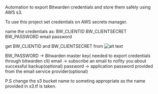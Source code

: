 Automation to export Bitwarden credentials and store them safely using AWS s3.

To use this project set credentials on AWS secrets manager.

name the credentials as:
BW_CLIENTID 
BW_CLIENTSECRET
BW_PASSWORD
email
password

get BW_CLIENTID and BW_CLIENTSECRET from 
![alt text](https://bitwarden.com/assets/1Mq824Xunm2wmzd8f905AJ/792cca9c6edddee71abfc350479ec813/Screenshot_2024-02-28_at_2.43.34_PM.png?w=1200&fm=avif&q=80)

BW_PASSWORD -> Bitwarden master key( needed to export credentials through bitwarden cli)
email -> subscribe an email to nofity you about successful backup(optional)
password -> application password provided from the email service provider(optional)

P.S change the s3 bucket name to someting appropriate as the name provided in s3.tf is taken.
